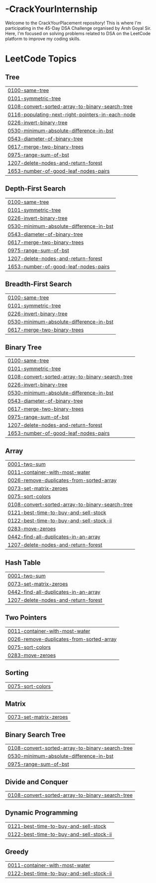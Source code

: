 # -CrackYourInternship
Welcome to the CrackYourPlacement repository! This is where I'm participating in the 45-Day DSA Challenge organised by Arsh Goyal Sir. Here, I'm focused on solving problems related to DSA on the LeetCode platform to improve my coding skills.
<!---LeetCode Topics Start-->
# LeetCode Topics
## Tree
|  |
| ------- |
| [0100-same-tree](https://github.com/ankita0335/-CrackYourInternship/tree/master/0100-same-tree) |
| [0101-symmetric-tree](https://github.com/ankita0335/-CrackYourInternship/tree/master/0101-symmetric-tree) |
| [0108-convert-sorted-array-to-binary-search-tree](https://github.com/ankita0335/-CrackYourInternship/tree/master/0108-convert-sorted-array-to-binary-search-tree) |
| [0116-populating-next-right-pointers-in-each-node](https://github.com/ankita0335/-CrackYourInternship/tree/master/0116-populating-next-right-pointers-in-each-node) |
| [0226-invert-binary-tree](https://github.com/ankita0335/-CrackYourInternship/tree/master/0226-invert-binary-tree) |
| [0530-minimum-absolute-difference-in-bst](https://github.com/ankita0335/-CrackYourInternship/tree/master/0530-minimum-absolute-difference-in-bst) |
| [0543-diameter-of-binary-tree](https://github.com/ankita0335/-CrackYourInternship/tree/master/0543-diameter-of-binary-tree) |
| [0617-merge-two-binary-trees](https://github.com/ankita0335/-CrackYourInternship/tree/master/0617-merge-two-binary-trees) |
| [0975-range-sum-of-bst](https://github.com/ankita0335/-CrackYourInternship/tree/master/0975-range-sum-of-bst) |
| [1207-delete-nodes-and-return-forest](https://github.com/ankita0335/-CrackYourInternship/tree/master/1207-delete-nodes-and-return-forest) |
| [1653-number-of-good-leaf-nodes-pairs](https://github.com/ankita0335/-CrackYourInternship/tree/master/1653-number-of-good-leaf-nodes-pairs) |
## Depth-First Search
|  |
| ------- |
| [0100-same-tree](https://github.com/ankita0335/-CrackYourInternship/tree/master/0100-same-tree) |
| [0101-symmetric-tree](https://github.com/ankita0335/-CrackYourInternship/tree/master/0101-symmetric-tree) |
| [0226-invert-binary-tree](https://github.com/ankita0335/-CrackYourInternship/tree/master/0226-invert-binary-tree) |
| [0530-minimum-absolute-difference-in-bst](https://github.com/ankita0335/-CrackYourInternship/tree/master/0530-minimum-absolute-difference-in-bst) |
| [0543-diameter-of-binary-tree](https://github.com/ankita0335/-CrackYourInternship/tree/master/0543-diameter-of-binary-tree) |
| [0617-merge-two-binary-trees](https://github.com/ankita0335/-CrackYourInternship/tree/master/0617-merge-two-binary-trees) |
| [0975-range-sum-of-bst](https://github.com/ankita0335/-CrackYourInternship/tree/master/0975-range-sum-of-bst) |
| [1207-delete-nodes-and-return-forest](https://github.com/ankita0335/-CrackYourInternship/tree/master/1207-delete-nodes-and-return-forest) |
| [1653-number-of-good-leaf-nodes-pairs](https://github.com/ankita0335/-CrackYourInternship/tree/master/1653-number-of-good-leaf-nodes-pairs) |
## Breadth-First Search
|  |
| ------- |
| [0100-same-tree](https://github.com/ankita0335/-CrackYourInternship/tree/master/0100-same-tree) |
| [0101-symmetric-tree](https://github.com/ankita0335/-CrackYourInternship/tree/master/0101-symmetric-tree) |
| [0226-invert-binary-tree](https://github.com/ankita0335/-CrackYourInternship/tree/master/0226-invert-binary-tree) |
| [0530-minimum-absolute-difference-in-bst](https://github.com/ankita0335/-CrackYourInternship/tree/master/0530-minimum-absolute-difference-in-bst) |
| [0617-merge-two-binary-trees](https://github.com/ankita0335/-CrackYourInternship/tree/master/0617-merge-two-binary-trees) |
## Binary Tree
|  |
| ------- |
| [0100-same-tree](https://github.com/ankita0335/-CrackYourInternship/tree/master/0100-same-tree) |
| [0101-symmetric-tree](https://github.com/ankita0335/-CrackYourInternship/tree/master/0101-symmetric-tree) |
| [0108-convert-sorted-array-to-binary-search-tree](https://github.com/ankita0335/-CrackYourInternship/tree/master/0108-convert-sorted-array-to-binary-search-tree) |
| [0226-invert-binary-tree](https://github.com/ankita0335/-CrackYourInternship/tree/master/0226-invert-binary-tree) |
| [0530-minimum-absolute-difference-in-bst](https://github.com/ankita0335/-CrackYourInternship/tree/master/0530-minimum-absolute-difference-in-bst) |
| [0543-diameter-of-binary-tree](https://github.com/ankita0335/-CrackYourInternship/tree/master/0543-diameter-of-binary-tree) |
| [0617-merge-two-binary-trees](https://github.com/ankita0335/-CrackYourInternship/tree/master/0617-merge-two-binary-trees) |
| [0975-range-sum-of-bst](https://github.com/ankita0335/-CrackYourInternship/tree/master/0975-range-sum-of-bst) |
| [1207-delete-nodes-and-return-forest](https://github.com/ankita0335/-CrackYourInternship/tree/master/1207-delete-nodes-and-return-forest) |
| [1653-number-of-good-leaf-nodes-pairs](https://github.com/ankita0335/-CrackYourInternship/tree/master/1653-number-of-good-leaf-nodes-pairs) |
## Array
|  |
| ------- |
| [0001-two-sum](https://github.com/ankita0335/-CrackYourInternship/tree/master/0001-two-sum) |
| [0011-container-with-most-water](https://github.com/ankita0335/-CrackYourInternship/tree/master/0011-container-with-most-water) |
| [0026-remove-duplicates-from-sorted-array](https://github.com/ankita0335/-CrackYourInternship/tree/master/0026-remove-duplicates-from-sorted-array) |
| [0073-set-matrix-zeroes](https://github.com/ankita0335/-CrackYourInternship/tree/master/0073-set-matrix-zeroes) |
| [0075-sort-colors](https://github.com/ankita0335/-CrackYourInternship/tree/master/0075-sort-colors) |
| [0108-convert-sorted-array-to-binary-search-tree](https://github.com/ankita0335/-CrackYourInternship/tree/master/0108-convert-sorted-array-to-binary-search-tree) |
| [0121-best-time-to-buy-and-sell-stock](https://github.com/ankita0335/-CrackYourInternship/tree/master/0121-best-time-to-buy-and-sell-stock) |
| [0122-best-time-to-buy-and-sell-stock-ii](https://github.com/ankita0335/-CrackYourInternship/tree/master/0122-best-time-to-buy-and-sell-stock-ii) |
| [0283-move-zeroes](https://github.com/ankita0335/-CrackYourInternship/tree/master/0283-move-zeroes) |
| [0442-find-all-duplicates-in-an-array](https://github.com/ankita0335/-CrackYourInternship/tree/master/0442-find-all-duplicates-in-an-array) |
| [1207-delete-nodes-and-return-forest](https://github.com/ankita0335/-CrackYourInternship/tree/master/1207-delete-nodes-and-return-forest) |
## Hash Table
|  |
| ------- |
| [0001-two-sum](https://github.com/ankita0335/-CrackYourInternship/tree/master/0001-two-sum) |
| [0073-set-matrix-zeroes](https://github.com/ankita0335/-CrackYourInternship/tree/master/0073-set-matrix-zeroes) |
| [0442-find-all-duplicates-in-an-array](https://github.com/ankita0335/-CrackYourInternship/tree/master/0442-find-all-duplicates-in-an-array) |
| [1207-delete-nodes-and-return-forest](https://github.com/ankita0335/-CrackYourInternship/tree/master/1207-delete-nodes-and-return-forest) |
## Two Pointers
|  |
| ------- |
| [0011-container-with-most-water](https://github.com/ankita0335/-CrackYourInternship/tree/master/0011-container-with-most-water) |
| [0026-remove-duplicates-from-sorted-array](https://github.com/ankita0335/-CrackYourInternship/tree/master/0026-remove-duplicates-from-sorted-array) |
| [0075-sort-colors](https://github.com/ankita0335/-CrackYourInternship/tree/master/0075-sort-colors) |
| [0283-move-zeroes](https://github.com/ankita0335/-CrackYourInternship/tree/master/0283-move-zeroes) |
## Sorting
|  |
| ------- |
| [0075-sort-colors](https://github.com/ankita0335/-CrackYourInternship/tree/master/0075-sort-colors) |
## Matrix
|  |
| ------- |
| [0073-set-matrix-zeroes](https://github.com/ankita0335/-CrackYourInternship/tree/master/0073-set-matrix-zeroes) |
## Binary Search Tree
|  |
| ------- |
| [0108-convert-sorted-array-to-binary-search-tree](https://github.com/ankita0335/-CrackYourInternship/tree/master/0108-convert-sorted-array-to-binary-search-tree) |
| [0530-minimum-absolute-difference-in-bst](https://github.com/ankita0335/-CrackYourInternship/tree/master/0530-minimum-absolute-difference-in-bst) |
| [0975-range-sum-of-bst](https://github.com/ankita0335/-CrackYourInternship/tree/master/0975-range-sum-of-bst) |
## Divide and Conquer
|  |
| ------- |
| [0108-convert-sorted-array-to-binary-search-tree](https://github.com/ankita0335/-CrackYourInternship/tree/master/0108-convert-sorted-array-to-binary-search-tree) |
## Dynamic Programming
|  |
| ------- |
| [0121-best-time-to-buy-and-sell-stock](https://github.com/ankita0335/-CrackYourInternship/tree/master/0121-best-time-to-buy-and-sell-stock) |
| [0122-best-time-to-buy-and-sell-stock-ii](https://github.com/ankita0335/-CrackYourInternship/tree/master/0122-best-time-to-buy-and-sell-stock-ii) |
## Greedy
|  |
| ------- |
| [0011-container-with-most-water](https://github.com/ankita0335/-CrackYourInternship/tree/master/0011-container-with-most-water) |
| [0122-best-time-to-buy-and-sell-stock-ii](https://github.com/ankita0335/-CrackYourInternship/tree/master/0122-best-time-to-buy-and-sell-stock-ii) |
<!---LeetCode Topics End-->
